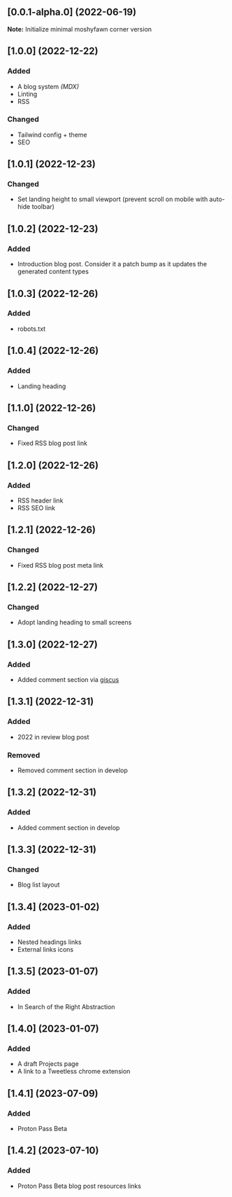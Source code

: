 ## [0.0.1-alpha.0] (2022-06-19)

**Note:** Initialize minimal moshyfawn corner version

## [1.0.0] (2022-12-22)

### Added

- A blog system _(MDX)_
- Linting
- RSS

### Changed

- Tailwind config + theme
- SEO

## [1.0.1] (2022-12-23)

### Changed

- Set landing height to small viewport (prevent scroll on mobile with auto-hide toolbar)

## [1.0.2] (2022-12-23)

### Added

- Introduction blog post. Consider it a patch bump as it updates the generated content types

## [1.0.3] (2022-12-26)

### Added

- robots.txt

## [1.0.4] (2022-12-26)

### Added

- Landing heading

## [1.1.0] (2022-12-26)

### Changed

- Fixed RSS blog post link

## [1.2.0] (2022-12-26)

### Added

- RSS header link
- RSS SEO link

## [1.2.1] (2022-12-26)

### Changed

- Fixed RSS blog post meta link

## [1.2.2] (2022-12-27)

### Changed

- Adopt landing heading to small screens

## [1.3.0] (2022-12-27)

### Added

- Added comment section via [giscus](https://github.com/giscus/giscus)

## [1.3.1] (2022-12-31)

### Added

- 2022 in review blog post

### Removed

- Removed comment section in develop

## [1.3.2] (2022-12-31)

### Added

- Added comment section in develop

## [1.3.3] (2022-12-31)

### Changed

- Blog list layout

## [1.3.4] (2023-01-02)

### Added

- Nested headings links
- External links icons

## [1.3.5] (2023-01-07)

### Added

- In Search of the Right Abstraction

## [1.4.0] (2023-01-07)

### Added

- A draft Projects page
- A link to a Tweetless chrome extension

## [1.4.1] (2023-07-09)

### Added

- Proton Pass Beta

## [1.4.2] (2023-07-10)

### Added

- Proton Pass Beta blog post resources links